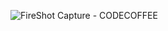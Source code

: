 ![FireShot Capture - CODECOFFEE](https://github.com/niic-noguee/CODECOFFEE/assets/104528696/3f5d18c9-4cf9-45f2-a366-82704794da13)
